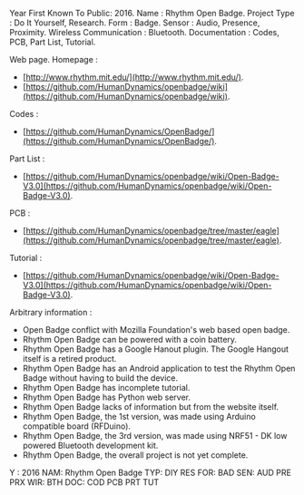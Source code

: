 Year First Known To Public: 2016.
Name                      : Rhythm Open Badge.
Project Type              : Do It Yourself, Research.
Form                      : Badge.
Sensor                    : Audio, Presence, Proximity.
Wireless Communication    : Bluetooth.
Documentation             : Codes, PCB, Part List, Tutorial.

Web page.
Homepage                  :

* [http://www.rhythm.mit.edu/](http://www.rhythm.mit.edu/).
* [https://github.com/HumanDynamics/openbadge/wiki](https://github.com/HumanDynamics/openbadge/wiki).

Codes                     :

* [https://github.com/HumanDynamics/OpenBadge/](https://github.com/HumanDynamics/OpenBadge/).

Part List                 :

* [https://github.com/HumanDynamics/openbadge/wiki/Open-Badge-V3.0](https://github.com/HumanDynamics/openbadge/wiki/Open-Badge-V3.0).

PCB                       :

* [https://github.com/HumanDynamics/openbadge/tree/master/eagle](https://github.com/HumanDynamics/openbadge/tree/master/eagle).

Tutorial                  :

* [https://github.com/HumanDynamics/openbadge/wiki/Open-Badge-V3.0](https://github.com/HumanDynamics/openbadge/wiki/Open-Badge-V3.0).

Arbitrary information     :

* Open Badge conflict with Mozilla Foundation's web based open badge.
* Rhythm Open Badge can be powered with a coin battery.
* Rhythm Open Badge has a Google Hanout plugin. The Google Hangout itself is a retired product.
* Rhythm Open Badge has an Android application to test the Rhythm Open Badge without having to build the device.
* Rhythm Open Badge has incomplete tutorial.
* Rhythm Open Badge has Python web server.
* Rhythm Open Badge lacks of information but from the website itself.
* Rhythm Open Badge, the 1st version, was made using Arduino compatible board (RFDuino).
* Rhythm Open Badge, the 3rd version, was made using NRF51 - DK low powered Bluetooth development kit.
* Rhythm Open Badge, the overall project is not yet complete.

Y  : 2016
NAM: Rhythm Open Badge
TYP: DIY RES
FOR: BAD
SEN: AUD PRE PRX
WIR: BTH
DOC: COD PCB PRT TUT